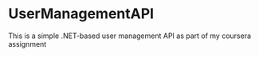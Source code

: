 # UserManagementAPI
This is a simple .NET-based user management API as part of my coursera assignment 
